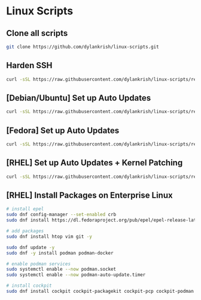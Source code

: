 # Linux Scripts

## Clone all scripts
```bash
git clone https://github.com/dylankrish/linux-scripts.git
```

## Harden SSH
```bash
curl -sSL https://raw.githubusercontent.com/dylankrish/linux-scripts/refs/heads/main/ssh-harden.sh | bash
```

## [Debian/Ubuntu] Set up Auto Updates
```bash
curl -sSL https://raw.githubusercontent.com/dylankrish/linux-scripts/refs/heads/main/debian-autoupdate.sh | sudo bash
```

## [Fedora] Set up Auto Updates
```bash
curl -sSL https://raw.githubusercontent.com/dylankrish/linux-scripts/refs/heads/main/fedora-autoupdate.sh | sudo bash
```

## [RHEL] Set up Auto Updates + Kernel Patching
```bash
curl -sSL https://raw.githubusercontent.com/dylankrish/linux-scripts/refs/heads/main/el-autoupdate.sh | sudo bash
```

## [RHEL] Install Packages on Enterprise Linux
```bash
# install epel
sudo dnf config-manager --set-enabled crb
sudo dnf install https://dl.fedoraproject.org/pub/epel/epel-release-latest-9.noarch.rpm -y

# add packages
sudo dnf install htop vim git -y

sudo dnf update -y
sudo dnf -y install podman podman-docker

# enable podman services
sudo systemctl enable --now podman.socket
sudo systemctl enable --now podman-auto-update.timer

# install cockpit
sudo dnf install cockpit cockpit-packagekit cockpit-pcp cockpit-podman cockpit-storaged -y
```
